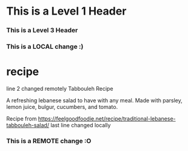 # This is a Level 1 Header

### This is a Level 3 Header

### This is a LOCAL change :)
# recipe
line 2 changed remotely
Tabbouleh Recipe

A refreshing lebanese salad to have with any meal. Made with parsley, lemon juice, bulgur, cucumbers, and tomato. 

Recipe from https://feelgoodfoodie.net/recipe/traditional-lebanese-tabbouleh-salad/
last line changed locally
### This is a REMOTE change :O
